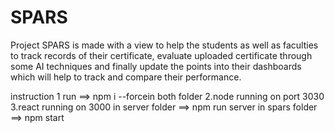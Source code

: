 # SPARS
Project SPARS is made with a view to help the students as well as faculties to track records of their certificate, evaluate uploaded certificate through some AI techniques and finally update the points into their dashboards which will help to track and compare their performance.

instruction
1 run ==>   npm i --forcein both folder
2.node running on port 3030
3.react running on 3000
in server folder ==> npm run server
in spars folder ==> npm start
